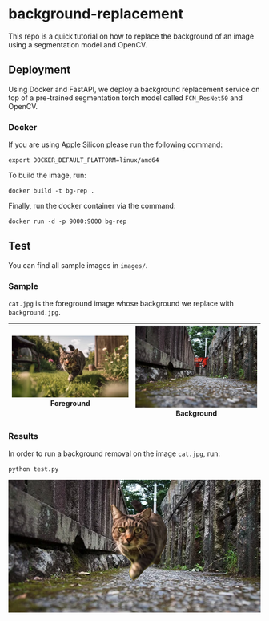 # background-replacement

This repo is a quick tutorial on how to replace the background of an image using a segmentation model and OpenCV.


## Deployment

Using Docker and FastAPI, we deploy a background replacement service on top of a pre-trained segmentation torch model called `FCN_ResNet50` and OpenCV.


### Docker

If you are using Apple Silicon please run the following command:

    export DOCKER_DEFAULT_PLATFORM=linux/amd64


To build the image, run:

    docker build -t bg-rep .

Finally, run the docker container via the command:

    docker run -d -p 9000:9000 bg-rep


## Test

You can find all sample images in `images/`. 

### Sample

`cat.jpg` is the foreground image whose background we replace with `background.jpg`.


|![](images/cat.jpg)<br>Foreground|![](images/background.jpg)<br>Background|
|:-:|:-:|

### Results

In order to run a background removal on the image `cat.jpg`, run:

    python test.py



<img src="images/cat_background.png">
